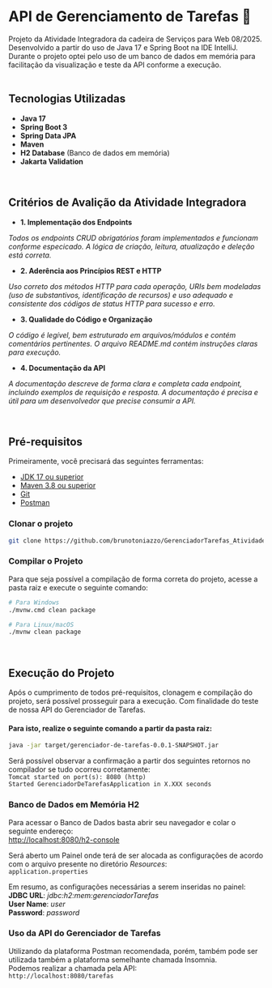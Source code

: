 #  API de Gerenciamento de Tarefas 📝

Projeto da Atividade Integradora da cadeira de Serviços para Web 08/2025.
Desenvolvido a partir do uso de Java 17 e Spring Boot na IDE IntelliJ.
Durante o projeto optei pelo uso de um banco de dados em memória para facilitação da visualização e teste da API conforme a execução.
</br></br>

## Tecnologias Utilizadas

* **Java 17**
* **Spring Boot 3**
* **Spring Data JPA**
* **Maven**
* **H2 Database** (Banco de dados em memória)
* **Jakarta Validation**
</br>

## Critérios de Avalição da Atividade Integradora

* **1. Implementação dos Endpoints**
<p><i>Todos os endpoints CRUD obrigatórios foram implementados e funcionam conforme especicado. A lógica de criação, leitura, atualização e deleção está correta.</i></p>

* **2. Aderência aos Princípios REST e HTTP**
<p><i>Uso correto dos métodos HTTP para cada operação, URIs bem modeladas (uso de substantivos, identificação de recursos) e uso adequado e consistente dos códigos de status HTTP para sucesso e erro.</i></p>

* **3. Qualidade do Código e Organização**
<p><i>O código é legível, bem estruturado em arquivos/módulos e contém comentários pertinentes. O arquivo README.md contém instruções claras para execução.</i></p>

* **4. Documentação da API**
<p><i>A documentação descreve de forma clara e completa cada endpoint, incluindo exemplos de requisição e resposta. A documentação é precisa e útil para um desenvolvedor que precise consumir a API.</i></p>
</br>

## Pré-requisitos

Primeiramente, você precisará das seguintes ferramentas:
* [JDK 17 ou superior](https://www.oracle.com/java/technologies/downloads/)
* [Maven 3.8 ou superior](https://maven.apache.org/download.cgi)
* [Git](https://git-scm.com/downloads)
* [Postman](https://www.postman.com/downloads/)

### Clonar o projeto
```bash
git clone https://github.com/brunotoniazzo/GerenciadorTarefas_AtividadeIntegradora.git
```

### Compilar o Projeto
Para que seja possível a compilação de forma correta do projeto, acesse a pasta raiz e execute o seguinte comando:

```bash
# Para Windows
./mvnw.cmd clean package

# Para Linux/macOS
./mvnw clean package
```
</br>

## Execução do Projeto
Após o cumprimento de todos pré-requisitos, clonagem e compilação do projeto, será possível prosseguir para a execução.
Com finalidade do teste de nossa API do Gerenciador de Tarefas.

#### Para isto, realize o seguinte comando a partir da pasta raiz:
```bash
java -jar target/gerenciador-de-tarefas-0.0.1-SNAPSHOT.jar
```

Será possível observar a confirmação a partir dos seguintes retornos no compilador se tudo ocorreu corretamente: </br>
`Tomcat started on port(s): 8080 (http)` </br>
`Started GerenciadorDeTarefasApplication in X.XXX seconds` </br>

### Banco de Dados em Memória H2
Para acessar o Banco de Dados basta abrir seu navegador e colar o seguinte endereço: </br>
[http://localhost:8080/h2-console](http://localhost:8080/h2-console) </br>

Será aberto um Painel onde terá de ser alocada as configurações de acordo com o arquivo presente no diretório _Resources_: </br>
`application.properties`</br>

Em resumo, as configurações necessárias a serem inseridas no painel: <br/>
**JDBC URL**: _jdbc:h2:mem:gerenciadorTarefas_ </br>
**User Name**: _user_ </br>
**Password**: _password_ </br>

### Uso da API do Gerenciador de Tarefas
Utilizando da plataforma Postman recomendada, porém, também pode ser utilizada também a plataforma semelhante chamada Insomnia. </br>
Podemos realizar a chamada pela API: </br>
`http://localhost:8080/tarefas`
